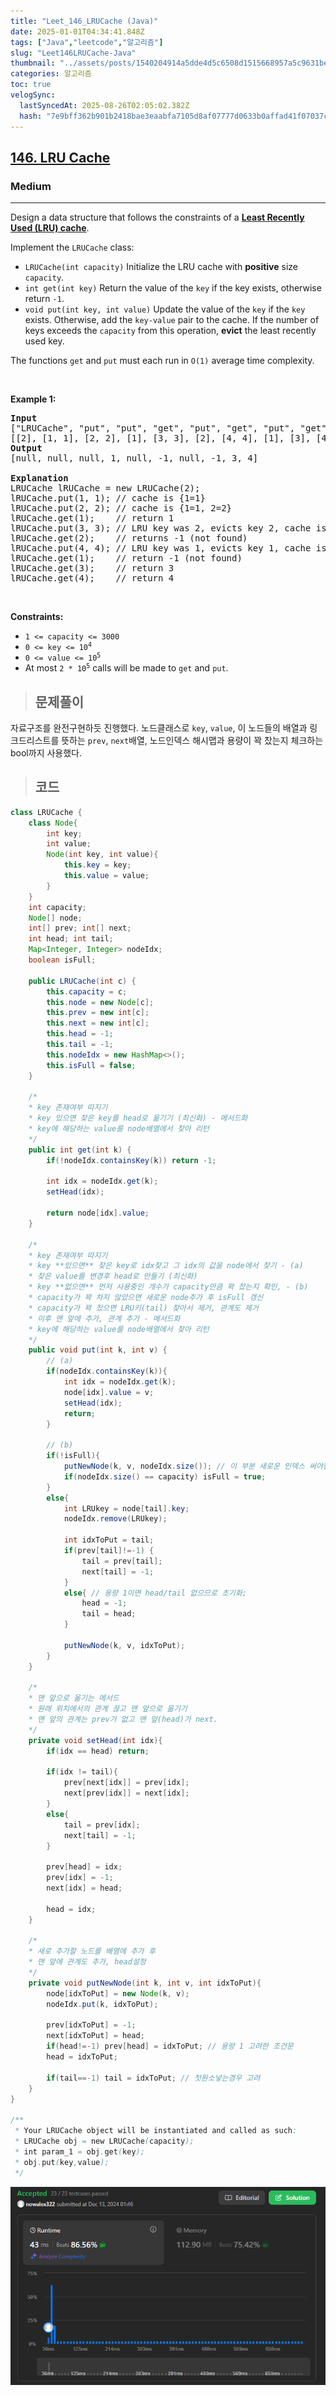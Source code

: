 ```yaml
---
title: "Leet_146_LRUCache (Java)"
date: 2025-01-01T04:34:41.848Z
tags: ["Java","leetcode","알고리즘"]
slug: "Leet146LRUCache-Java"
thumbnail: "../assets/posts/1540204914a5dde4d5c6508d1515668957a5c9631be5c727c52dd6a7bb38f475.png"
categories: 알고리즘
toc: true
velogSync:
  lastSyncedAt: 2025-08-26T02:05:02.382Z
  hash: "7e9bff362b901b2418bae3eaabfa7105d8af07777d0633b0affad41f07037cfa"
---
```


<h2><a href="https://leetcode.com/problems/lru-cache">146. LRU Cache</a></h2><h3>Medium</h3><hr><p>Design a data structure that follows the constraints of a <strong><a href="https://en.wikipedia.org/wiki/Cache_replacement_policies#LRU" target="_blank">Least Recently Used (LRU) cache</a></strong>.</p>

<p>Implement the <code>LRUCache</code> class:</p>

<ul>
	<li><code>LRUCache(int capacity)</code> Initialize the LRU cache with <strong>positive</strong> size <code>capacity</code>.</li>
	<li><code>int get(int key)</code> Return the value of the <code>key</code> if the key exists, otherwise return <code>-1</code>.</li>
	<li><code>void put(int key, int value)</code> Update the value of the <code>key</code> if the <code>key</code> exists. Otherwise, add the <code>key-value</code> pair to the cache. If the number of keys exceeds the <code>capacity</code> from this operation, <strong>evict</strong> the least recently used key.</li>
</ul>

<p>The functions <code>get</code> and <code>put</code> must each run in <code>O(1)</code> average time complexity.</p>

<p>&nbsp;</p>
<p><strong class="example">Example 1:</strong></p>

<pre>
<strong>Input</strong>
[&quot;LRUCache&quot;, &quot;put&quot;, &quot;put&quot;, &quot;get&quot;, &quot;put&quot;, &quot;get&quot;, &quot;put&quot;, &quot;get&quot;, &quot;get&quot;, &quot;get&quot;]
[[2], [1, 1], [2, 2], [1], [3, 3], [2], [4, 4], [1], [3], [4]]
<strong>Output</strong>
[null, null, null, 1, null, -1, null, -1, 3, 4]

<strong>Explanation</strong>
LRUCache lRUCache = new LRUCache(2);
lRUCache.put(1, 1); // cache is {1=1}
lRUCache.put(2, 2); // cache is {1=1, 2=2}
lRUCache.get(1);    // return 1
lRUCache.put(3, 3); // LRU key was 2, evicts key 2, cache is {1=1, 3=3}
lRUCache.get(2);    // returns -1 (not found)
lRUCache.put(4, 4); // LRU key was 1, evicts key 1, cache is {4=4, 3=3}
lRUCache.get(1);    // return -1 (not found)
lRUCache.get(3);    // return 3
lRUCache.get(4);    // return 4
</pre>

<p>&nbsp;</p>
<p><strong>Constraints:</strong></p>

<ul>
	<li><code>1 &lt;= capacity &lt;= 3000</code></li>
	<li><code>0 &lt;= key &lt;= 10<sup>4</sup></code></li>
	<li><code>0 &lt;= value &lt;= 10<sup>5</sup></code></li>
	<li>At most <code>2 * 10<sup>5</sup></code> calls will be made to <code>get</code> and <code>put</code>.</li>
</ul>

> ## 문제풀이

자료구조를 완전구현하듯 진행했다. 노드클래스로 `key`, `value`, 이 노드들의 배열과 링크드리스트를 뜻하는 `prev`, `next`배열, 노드인덱스 해시맵과 용량이 꽉 찼는지 체크하는 bool까지 사용했다.


> ## 코드

```java
class LRUCache {
    class Node{
        int key;
        int value;
        Node(int key, int value){
            this.key = key;
            this.value = value;
        }
    }
    int capacity;
    Node[] node;
    int[] prev; int[] next;
    int head; int tail;
    Map<Integer, Integer> nodeIdx;
    boolean isFull;

    public LRUCache(int c) {
        this.capacity = c;
        this.node = new Node[c];
        this.prev = new int[c];
        this.next = new int[c];
        this.head = -1;
        this.tail = -1;
        this.nodeIdx = new HashMap<>();
        this.isFull = false;
    }
    
    /*
    * key 존재여부 따지기
    * key 있으면 찾은 key를 head로 옮기기 (최신화) - 메서드화
    * key에 해당하는 value를 node배열에서 찾아 리턴
    */
    public int get(int k) {
        if(!nodeIdx.containsKey(k)) return -1;

        int idx = nodeIdx.get(k);
        setHead(idx);

        return node[idx].value;
    }
    
    /*
    * key 존재여부 따지기
    * key **있으면** 찾은 key로 idx찾고 그 idx의 값을 node에서 찾기 - (a)
    * 찾은 value를 변경후 head로 만들기 (최신화)
    * key **없으면** 먼저 사용중인 개수가 capacity만큼 꽉 찼는지 확인, - (b)
    * capacity가 꽉 차지 않았으면 새로운 node추가 후 isFull 갱신
    * capacity가 꽉 찼으면 LRU키(tail) 찾아서 제거, 관계도 제거
    * 이후 맨 앞에 추가, 관계 추가 - 메서드화
    * key에 해당하는 value를 node배열에서 찾아 리턴
    */
    public void put(int k, int v) {
        // (a)
        if(nodeIdx.containsKey(k)){
            int idx = nodeIdx.get(k);
            node[idx].value = v;
            setHead(idx);
            return;
        }

        // (b)
        if(!isFull){
            putNewNode(k, v, nodeIdx.size()); // 이 부분 새로운 인덱스 써야함
            if(nodeIdx.size() == capacity) isFull = true;
        }
        else{
            int LRUkey = node[tail].key;
            nodeIdx.remove(LRUkey);

            int idxToPut = tail;
            if(prev[tail]!=-1) {
                tail = prev[tail];
                next[tail] = -1; 
            }
            else{ // 용량 1이면 head/tail 없으므로 초기화;
                head = -1;
                tail = head;
            }

            putNewNode(k, v, idxToPut);
        }
    }

    /*
    * 맨 앞으로 옮기는 메서드
    * 원래 위치에서의 관계 끊고 맨 앞으로 옮기기
    * 맨 앞의 관계는 prev가 없고 맨 앞(head)가 next.
    */
    private void setHead(int idx){
        if(idx == head) return;
        
        if(idx != tail){
            prev[next[idx]] = prev[idx];
            next[prev[idx]] = next[idx];
        }
        else{
            tail = prev[idx];
            next[tail] = -1;
        }

        prev[head] = idx;
        prev[idx] = -1;
        next[idx] = head;
        
        head = idx;
    }

    /*
    * 새로 추가할 노드를 배열에 추가 후
    * 맨 앞에 관계도 추가, head설정
    */
    private void putNewNode(int k, int v, int idxToPut){
        node[idxToPut] = new Node(k, v);
        nodeIdx.put(k, idxToPut);

        prev[idxToPut] = -1;
        next[idxToPut] = head;
        if(head!=-1) prev[head] = idxToPut; // 용량 1 고려한 조건문
        head = idxToPut;

        if(tail==-1) tail = idxToPut; // 첫원소넣는경우 고려 
    }
}

/**
 * Your LRUCache object will be instantiated and called as such:
 * LRUCache obj = new LRUCache(capacity);
 * int param_1 = obj.get(key);
 * obj.put(key,value);
 */
```
![](/assets/posts/1540204914a5dde4d5c6508d1515668957a5c9631be5c727c52dd6a7bb38f475.png)
